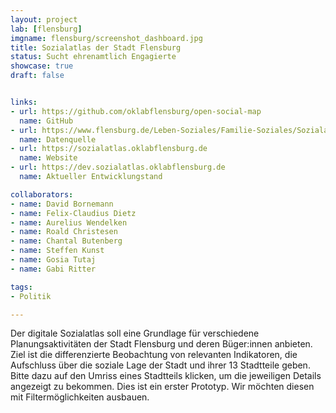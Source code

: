 ```yaml
---
layout: project
lab: [flensburg]
imgname: flensburg/screenshot_dashboard.jpg
title: Sozialatlas der Stadt Flensburg
status: Sucht ehrenamtlich Engagierte
showcase: true
draft: false


links:
- url: https://github.com/oklabflensburg/open-social-map
  name: GitHub
- url: https://www.flensburg.de/Leben-Soziales/Familie-Soziales/Sozialatlas
  name: Datenquelle
- url: https://sozialatlas.oklabflensburg.de
  name: Website
- url: https://dev.sozialatlas.oklabflensburg.de
  name: Aktueller Entwicklungstand

collaborators:
- name: David Bornemann
- name: Felix-Claudius Dietz
- name: Aurelius Wendelken
- name: Roald Christesen
- name: Chantal Butenberg
- name: Steffen Kunst
- name: Gosia Tutaj
- name: Gabi Ritter

tags:
- Politik

---
```


Der digitale Sozialatlas soll eine Grundlage für verschiedene Planungsaktivitäten der Stadt Flensburg und deren Büger:innen anbieten. Ziel ist die differenzierte Beobachtung von relevanten Indikatoren, die Aufschluss über die soziale Lage der Stadt und ihrer 13 Stadtteile geben. Bitte dazu auf den Umriss eines Stadtteils klicken, um die jeweiligen Details angezeigt zu bekommen. Dies ist ein erster Prototyp. Wir möchten diesen mit Filtermöglichkeiten ausbauen.
